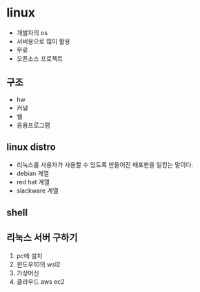 # linux

- 개발자의 os
- 서버용으로 많이 활용
- 무료
- 오픈소스 프로젝트

## 구조

- hw
- 커널
- 쉘
- 응용프로그램

## linux distro

- 리눅스를 사용자가 사용할 수 있도록 만들어진 배포판을 일컫는 말이다.
- debian 계열
- red hat 계열
- slackware 계열

## shell

##  리눅스 서버 구하기

1. pc에 설치
2. 윈도우10의 wsl2
3. 가상머신
4. 클라우드 aws ec2



